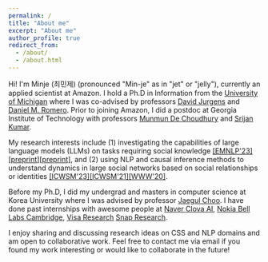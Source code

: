 ```yaml
---
permalink: /
title: "About me"
excerpt: "About me"
author_profile: true
redirect_from: 
  - /about/
  - /about.html
---
```


Hi! I'm Minje (최민제) (pronounced "Min-je" as in "jet" or "jelly"), currently an applied scientist at Amazon. I hold a Ph.D in Information from the [University of Michigan](https://www.si.umich.edu/) where I was co-advised by professors [David Jurgens](http://jurgens.people.si.umich.edu/) and [Daniel M. Romero](http://www.dromero.org/). Prior to joining Amazon, I did a postdoc at Georgia Institute of Technology with professors [Munmun De Choudhury](http://www.munmund.net/) and [Srijan Kumar](https://faculty.cc.gatech.edu/~srijan/).

My research interests include (1) investigating the capabilities of large language models (LLMs) on tasks requiring social knowledge [[EMNLP'23]](https://aclanthology.org/2023.emnlp-main.699/)[[preprint]](https://arxiv.org/abs/2311.09718)[[preprint]](https://scholar.google.com/citations?view_op=view_citation&hl=en&user=crAyusoAAAAJ&sortby=pubdate&citation_for_view=crAyusoAAAAJ:LkGwnXOMwfcC), and (2) using NLP and causal inference methods to understand dynamics in large social networks based on social relationships or identities [[ICWSM'23]](https://ojs.aaai.org/index.php/ICWSM/article/view/22134)[[ICWSM'21]](https://ojs.aaai.org/index.php/ICWSM/article/view/18045)[[WWW'20]](https://dl.acm.org/doi/abs/10.1145/3366423.3380224).

Before my Ph.D, I did my undergrad and masters in computer science at Korea University where I was advised by professor [Jaegul Choo](https://sites.google.com/site/jaegulchoo/). 
I have done past internships with awesome people at [Naver Clova AI](https://clova.ai/en/research/research-areas.html), [Nokia Bell Labs Cambridge](https://social-dynamics.net/), [Visa Research](https://usa.visa.com/about-visa/visa-research.html) [Snap Research](https://research.snap.com/team/category/computational-social-science.html).

I enjoy sharing and discussing research ideas on CSS and NLP domains and am open to collaborative work. 
Feel free to contact me via email if you found my work interesting or would like to collaborate in the future!
